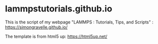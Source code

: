 # lammpstutorials.github.io

This is the script of my webpage "LAMMPS : Tutorials, Tips, and Scripts" : 
https://simongravelle.github.io/

The template is from html5 up: https://html5up.net/

